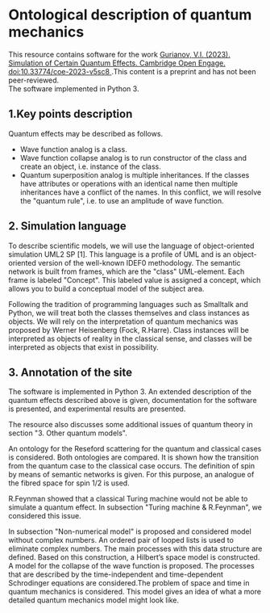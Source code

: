 # Ontological description of quantum mechanics
This resource contains software for the work [Gurianov, V.I. (2023). Simulation of Certain Quantum Effects. Cambridge Open Engage. doi:10.33774/coe-2023-v5sc8 ](https://www.cambridge.org/engage/coe/article-details/6401b76a37e01856dc125cda).This content is a preprint and has not been peer-reviewed.    
The software implemented in Python 3.    



## 1.Key points description
Quantum effects may be described as follows.

 * Wave function analog is a class.
 * Wave function collapse analog is to run constructor of the class and create an object, i.e. instance of the class.
 * Quantum superposition analog is multiple inheritances. If the classes have attributes or operations with an identical name then multiple inheritances have a conflict of the names. In this conflict, we will resolve the "quantum rule", i.e. to use an amplitude of wave function.  

 ## 2. Simulation language  

 To describe scientific models, we will use the language of object-oriented simulation UML2 SP [1]. This language is a profile of UML and is an object-oriented version of the well-known IDEF0 methodology. The semantic network is built from frames, which are the "class" UML-element. Each frame is labeled "Concept". This labeled value is assigned a concept, which allows you to build a conceptual model of the subject area.  

 Following the tradition of programming languages such as Smalltalk and Python, we will treat both the classes themselves and class instances as objects. We will rely on the interpretation of quantum mechanics was proposed by Werner Heisenberg (Fock, R.Harre). Class instances will be interpreted as objects of reality in the classical sense, and classes will be interpreted as objects that exist in possibility.

 ## 3. Annotation of the site
The software is implemented in Python 3. An extended description of the quantum
effects described above is given, documentation for the software is presented,
and experimental results are presented.  

The resource also discusses some additional issues of quantum theory in section "3. Other quantum models".  

An ontology for the Reseford scattering for the quantum and classical
cases is considered. Both ontologies are compared. It is shown how the
transition from the quantum case to the classical case occurs.
The definition of spin by means of semantic networks is given. For this
purpose, an analogue of the fibred space for spin 1/2 is used.  

R.Feynman showed that a classical Turing machine would not be able to simulate a quantum effect. In subsection "Turing machine & R.Feynman", we considered this issue.  

In subsection  "Non-numerical model" is proposed and considered model without complex numbers. An ordered pair of looped lists is used to eliminate complex numbers. The main processes
with this data structure are defined. Based on this construction, a Hilbert’s
space model is constructed. A model for the collapse of the wave function
is proposed. The processes that are described by the time-independent and
time-dependent Schrodinger equations are considered.The problem of space
and time in quantum mechanics is considered.
This model gives an idea of what a more detailed quantum mechanics model might look like. 
